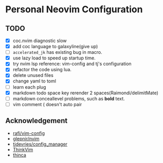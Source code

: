 # Personal Neovim Configuration

## TODO

- [x] coc.nvim diagnostic slow
- [x] add coc language to galaxyline(give up)
- [ ] `accelerated_jk` has existing bug in macro.
- [x] use lazy load to speed up startup time.
- [x] try nvim lsp reference: vim-config and tj's configuration
- [x] refactor the code using lua.
- [x] delete unused files
- [x] change yaml to toml
- [ ] learn each plug
- [x] markdown todo space key rerender 2 spaces(Raimondi/delimitMate)
- [ ] markdown conceallevel problems, such as **bold** text.
- [ ] vim comment ( doesn't auto pair

## Acknowledgement

- [rafi/vim-config](https://github.com/rafi/vim-config)
- [glepnir/nvim](https://github.com/glepnir/nvim)
- [tjdevries/config_manager](https://github.com/tjdevries/config_manager)
- [ThinkVim](https://github.com/imxiejie/ThinkVim)
- [thinca](https://github.com/thinca/config/blob/master/dotfiles/dot.vim/vimrc)
